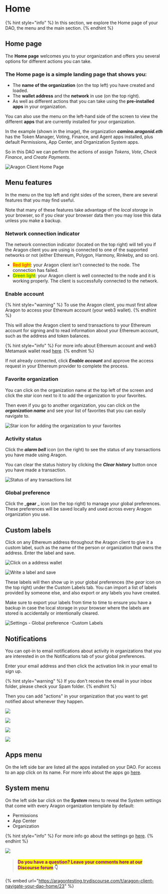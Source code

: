 # Home

{% hint style="info" %}
In this section, we explore the Home page of your DAO, the menu and the main section.
{% endhint %}

## Home page

The **Home page** welcomes you to your organization and offers you several options for different actions you can take.&#x20;

### The Home page is a simple landing page that shows you:

* The **name of the organization** (on the top left) you have created and loaded.
* The **wallet address** and the **network** in use (on the top right).
* As well as different actions that you can take using the **pre-installed apps** in your organization.

You can also use the menu on the left-hand side of the screen to view the different **apps** that are currently installed for your organization.&#x20;

In the example (shown in the image), the organization _**camino.aragonid.eth**_ has the Token Manager, Voting, Finance, and Agent apps installed, plus default Permissions, App Center, and Organization System apps.&#x20;

So in this DAO we can perform the actions of assign _Tokens_, _Vote_, _Check Finance_, and _Create Payments_.

![Aragon Client Home Page](https://d33v4339jhl8k0.cloudfront.net/docs/assets/5c98a4fe0428633d2cf3fcf7/images/5d86746c04286364bc8f65bf/file-xfmyJqyDNO.png)

## Menu features

In the menu on the top left and right sides of the screen, there are several features that you may find useful.&#x20;

Note that many of these features take advantage of the _local storage_ in your browser, so if you clear your browser data then you may lose this data unless you make a backup.

### Network connection indicator

The network connection indicator (located on the top right) will tell you if the Aragon client you are using is connected to one of the supported networks or not (either Ethereum, Polygon, Harmony, Rinkeby, and so on).&#x20;

* <mark style="color:red;">Red light</mark>: your Aragon client isn't connected to the node. The connection has failed.&#x20;
* <mark style="color:green;">Green light</mark>: your Aragon client is well connected to the node and it is working properly. The client is successfully connected to the network.

### Enable account

{% hint style="warning" %}
To use the Aragon client, you must first allow Aragon to access your Ethereum account (your web3 wallet).
{% endhint %}

This will allow the Aragon client to send transactions to your Ethereum account for signing and to read information about your Ethereum account, such as the address and token balances.&#x20;

{% hint style="info" %}
For more info about Ethereum account and web3 Metamask wallet read [here](../../set-up-metamask/).
{% endhint %}

If not already connected, click _**Enable account**_ and approve the access request in your Ethereum provider to complete the process.

### Favorite organization

You can click on the organization name at the top left of the screen and click the _star_ icon next to it to add the organization to your favorites.&#x20;

Then even if you go to another organization, you can click on the _**organization name**_ and see your list of favorites that you can easily navigate to.

![Star icon for adding the organization to your favorites](https://d33v4339jhl8k0.cloudfront.net/docs/assets/5c98a4fe0428633d2cf3fcf7/images/5d8674e82c7d3a7e9ae174a3/file-nGxht8KRpF.png)

### Activity status

Click the _**alarm bell**_ icon (on the right) to see the status of any transactions you have made using Aragon.&#x20;

You can clear the status history by clicking the _**Clear history**_ button once you have made a transaction.

![Status of any transactions list](https://d33v4339jhl8k0.cloudfront.net/docs/assets/5c98a4fe0428633d2cf3fcf7/images/5d8674fd2c7d3a7e9ae174a4/file-Bb4iqf37Ue.png)

### Global preference

Click the _**gear** _ icon (on the top right) to manage your global preferences. These preferences will be saved locally and used across every Aragon organization you use.

## **Custom labels**

Click on any Ethereum address throughout the Aragon client to give it a custom label, such as the name of the person or organization that owns the address. Enter the label and save.

![Click on a address wallet](<../../../../.gitbook/assets/Schermata 2022-02-04 alle 15.20.25.png>)

![Write a label and save](<../../../../.gitbook/assets/Schermata 2022-02-04 alle 15.19.17.png>)

These labels will then show up in your global preferences (the _gear_ icon on the top right) under the Custom Labels tab. You can import a list of labels provided by someone else, and also export or any labels you have created.&#x20;

Make sure to export your labels from time to time to ensure you have a backup in case the local storage in your browser where the labels are stored is accidentally or intentionally cleared.

![Settings - Global preference -Custom Labels](<../../../../.gitbook/assets/Schermata 2022-02-04 alle 15.26.22.png>)

## **Notifications**

You can opt-in to email notifications about activity in organizations that you are interested in on the Notifications tab of your global preferences.&#x20;

Enter your email address and then click the activation link in your email to sign up.&#x20;

{% hint style="warning" %}
If you don't receive the email in your inbox folder, please check your Spam folder.
{% endhint %}

Then you can add "actions" in your organization that you want to get notified about whenever they happen.

![](<../../../../.gitbook/assets/Schermata 2022-02-04 alle 15.33.22.png>)

![](<../../../../.gitbook/assets/Schermata 2022-02-04 alle 15.35.56.png>)





![](../../../../.gitbook/assets/file-gVxhisVskv.png)

![](../../../../.gitbook/assets/file-zm2zN621Oj.png)

## **Apps menu**

On the left side bar are listed all the apps installed on your DAO. For access to an app click on its name. For more info about the apps go [here](what-are-apps/).

## **System menu**

On the left side bar click on the _**System**_ menu to reveal the System settings that come with every Aragon organization template by default:

* Permissions
* App Center
* Organization

{% hint style="info" %}
For more info go about the settings go [here](system-setting/).&#x20;
{% endhint %}

![](https://d33v4339jhl8k0.cloudfront.net/docs/assets/5c98a4fe0428633d2cf3fcf7/images/5d86746c04286364bc8f65bf/file-xfmyJqyDNO.png)



> #### <mark style="color:purple;">Do you have a question? Leave your comments here at our Discourse forum</mark> 👇

{% embed url="https://aragontesting.trydiscourse.com/t/aragon-client-navigate-your-dao-home/23" %}
